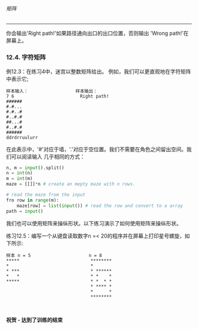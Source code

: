 ###### 矩阵
---

你会输出'Right path!'如果路径通向出口的出口位置，否则输出 'Wrong path!'在屏幕上。

### 12.4. 字符矩阵
例12.3：在练习4中，迷宫以整数矩阵给出。
例如，我们可以更直观地在字符矩阵中表示它;

```
样本输入：                  样本输出：
7 6                         Right path!
######
#.#...
#.#..#
#..#.#
##...#
#..#.#
######
ddrdrruulurr
```

在此表示中，'#'对应于墙，'.'对应于空位置。我们不需要在角色之间留出空间。我们可以阅读输入
几乎相同的方式：

```python
n, m = input().split()
n = int(n)
m = int(m)
maze = [[]]*n # create an mepty maze with n rows.

# read the maze from the input
fro row in range(m):
    maze[row] = list(input()) # read the row and convert to a array
path = input()
```


我们也可以使用矩阵来操纵形状。以下练习演示了如何使用矩阵来操纵形状。

练习12.5：编写一个从键盘读取数字n =< 20的程序并在屏幕上打印星号螺旋，如下所示:

```
样本 n = 5                      n = 8
*****                           ********
*                               *
* ***                           * ******
*   *                           * *    *
*****                           * *  * *
                                * **** *
                                *      *
                                ********
```

<br>

**祝贺 - 达到了训练的结束**
